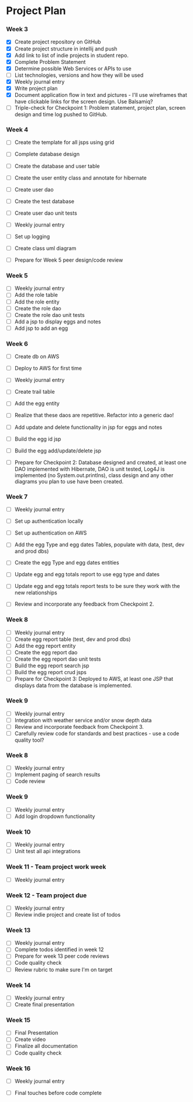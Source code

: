 # Project Plan

### Week 3
- [x] Create project repository on GitHub
- [x] Create project structure in intellij and push
- [x] Add link to list of indie projects in student repo.
- [x] Complete Problem Statement
- [x] Determine possible Web Services or APIs to use
- [ ] List technologies, versions and how they will be used
- [x] Weekly journal entry
- [x] Write project plan
- [x] Document application flow in text and pictures - I'll use wireframes that have clickable links for the screen design. Use Balsamiq? 
- [ ] Triple-check for Checkpoint 1: Problem statement, project plan, screen design and time log pushed to GitHub. 

### Week 4
- [ ] Create the template for all jsps using grid
- [ ] Complete database design
- [ ] Create the database and user table
- [ ] Create the user entity class and annotate for hibernate
- [ ] Create user dao
- [ ] Create the test database
- [ ] Create user dao unit tests
- [ ] Weekly journal entry
- [ ] Set up logging
- [ ] Create class uml diagram
- [ ] Prepare for Week 5 peer design/code review


### Week 5
- [ ] Weekly journal entry
- [ ] Add the role table
- [ ] Add the role entity
- [ ] Create the role dao
- [ ] Create the role dao unit tests
- [ ] Add a jsp to display eggs and notes
- [ ] Add jsp to add an egg

### Week 6

- [ ] Create db on AWS
- [ ] Deploy to AWS for first time
- [ ] Weekly journal entry
- [ ] Create trail table
- [ ] Add the egg entity
- [ ] Realize that these daos are repetitive. Refactor into a generic dao!
- [ ] Add update and delete functionality in jsp for eggs and notes
- [ ] Build the egg id jsp
- [ ] Build the egg add/update/delete jsp
- [ ] Prepare for Checkpoint 2: Database designed and created, at least one DAO implemented with Hibernate, DAO is unit tested, Log4J is implemented (no System.out.printlns), class design and any other diagrams you plan to use have been created. 


### Week 7

- [ ] Weekly journal entry
- [ ] Set up authentication locally
- [ ] Set up authentication on AWS
- [ ] Add the egg Type and egg dates Tables, populate with data, (test, dev and prod dbs)
- [ ] Create the egg Type and egg dates entities
- [ ] Update egg and egg totals report to use egg type and dates
- [ ] Update egg and egg totals report tests to be sure they work with the new relationships
- [ ] Review and incorporate any feedback from Checkpoint 2.


### Week 8

- [ ] Weekly journal entry
- [ ] Create egg report table (test, dev and prod dbs)
- [ ] Add the egg report entity
- [ ] Create the egg report dao
- [ ] Create the egg report dao unit tests
- [ ] Build the egg report search jsp
- [ ] Build the egg report crud jsps
- [ ] Prepare for Checkpoint 3: Deployed to AWS, at least one JSP that displays data from the database is implemented. 

### Week 9
- [ ] Weekly journal entry
- [ ] Integration with weather service and/or snow depth data
- [ ] Review and incorporate feedback from Checkpoint 3.
- [ ] Carefully review code for standards and best practices - use a code quality tool? 

### Week 8
- [ ] Weekly journal entry
- [ ] Implement paging of search results
- [ ] Code review

### Week 9
- [ ] Weekly journal entry
- [ ] Add login dropdown functionality

### Week 10
- [ ] Weekly journal entry
- [ ] Unit test all api integrations

### Week 11 - Team project work week
- [ ] Weekly journal entry

### Week 12 - Team project due
- [ ] Weekly journal entry
- [ ] Review indie project and create list of todos

### Week 13
- [ ] Weekly journal entry
- [ ] Complete todos identified in week 12
- [ ] Prepare for week 13 peer code reviews
- [ ] Code quality check
- [ ] Review rubric to make sure I'm on target

### Week 14
- [ ] Weekly journal entry
- [ ] Create final presentation

### Week 15
- [ ] Final Presentation
- [ ] Create video
- [ ] Finalize all documentation
- [ ] Code quality check

### Week 16
- [ ] Weekly journal entry
- [ ] Final touches before code complete







